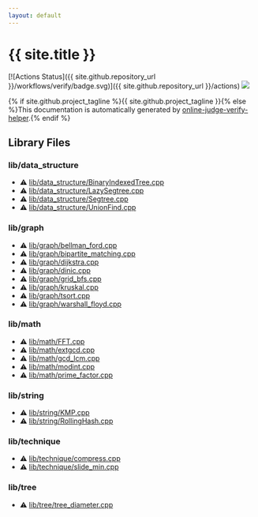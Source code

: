 ```yaml
---
layout: default
---
```


<!-- mathjax config similar to math.stackexchange -->
<script type="text/javascript" async
  src="https://cdnjs.cloudflare.com/ajax/libs/mathjax/2.7.5/MathJax.js?config=TeX-MML-AM_CHTML">
</script>
<script type="text/x-mathjax-config">
  MathJax.Hub.Config({
    TeX: { equationNumbers: { autoNumber: "AMS" }},
    tex2jax: {
      inlineMath: [ ['$','$'] ],
      processEscapes: true
    },
    "HTML-CSS": { matchFontHeight: false },
    displayAlign: "left",
    displayIndent: "2em"
  });
</script>

<script type="text/javascript" src="https://cdnjs.cloudflare.com/ajax/libs/jquery/3.4.1/jquery.min.js"></script>
<script src="https://cdn.jsdelivr.net/npm/jquery-balloon-js@1.1.2/jquery.balloon.min.js" integrity="sha256-ZEYs9VrgAeNuPvs15E39OsyOJaIkXEEt10fzxJ20+2I=" crossorigin="anonymous"></script>
<script type="text/javascript" src="assets/js/copy-button.js"></script>
<link rel="stylesheet" href="assets/css/copy-button.css" />


# {{ site.title }}

[![Actions Status]({{ site.github.repository_url }}/workflows/verify/badge.svg)]({{ site.github.repository_url }}/actions)
<a href="{{ site.github.repository_url }}"><img src="https://img.shields.io/github/last-commit/{{ site.github.owner_name }}/{{ site.github.repository_name }}" /></a>

{% if site.github.project_tagline %}{{ site.github.project_tagline }}{% else %}This documentation is automatically generated by <a href="https://github.com/kmyk/online-judge-verify-helper">online-judge-verify-helper</a>.{% endif %}

## Library Files

<div id="cf1c0d6ca83608d6888653791580480b"></div>

### lib/data_structure

* :warning: <a href="library/lib/data_structure/BinaryIndexedTree.cpp.html">lib/data_structure/BinaryIndexedTree.cpp</a>
* :warning: <a href="library/lib/data_structure/LazySegtree.cpp.html">lib/data_structure/LazySegtree.cpp</a>
* :warning: <a href="library/lib/data_structure/Segtree.cpp.html">lib/data_structure/Segtree.cpp</a>
* :warning: <a href="library/lib/data_structure/UnionFind.cpp.html">lib/data_structure/UnionFind.cpp</a>


<div id="6e267a37887a7dcb68cbf7008d6c7e48"></div>

### lib/graph

* :warning: <a href="library/lib/graph/bellman_ford.cpp.html">lib/graph/bellman_ford.cpp</a>
* :warning: <a href="library/lib/graph/bipartite_matching.cpp.html">lib/graph/bipartite_matching.cpp</a>
* :warning: <a href="library/lib/graph/dijkstra.cpp.html">lib/graph/dijkstra.cpp</a>
* :warning: <a href="library/lib/graph/dinic.cpp.html">lib/graph/dinic.cpp</a>
* :warning: <a href="library/lib/graph/grid_bfs.cpp.html">lib/graph/grid_bfs.cpp</a>
* :warning: <a href="library/lib/graph/kruskal.cpp.html">lib/graph/kruskal.cpp</a>
* :warning: <a href="library/lib/graph/tsort.cpp.html">lib/graph/tsort.cpp</a>
* :warning: <a href="library/lib/graph/warshall_floyd.cpp.html">lib/graph/warshall_floyd.cpp</a>


<div id="b524a7b47b8ed72180f0e5150ab6d934"></div>

### lib/math

* :warning: <a href="library/lib/math/FFT.cpp.html">lib/math/FFT.cpp</a>
* :warning: <a href="library/lib/math/extgcd.cpp.html">lib/math/extgcd.cpp</a>
* :warning: <a href="library/lib/math/gcd_lcm.cpp.html">lib/math/gcd_lcm.cpp</a>
* :warning: <a href="library/lib/math/modint.cpp.html">lib/math/modint.cpp</a>
* :warning: <a href="library/lib/math/prime_factor.cpp.html">lib/math/prime_factor.cpp</a>


<div id="9a48db5fb6f746df590a3d4604f6478b"></div>

### lib/string

* :warning: <a href="library/lib/string/KMP.cpp.html">lib/string/KMP.cpp</a>
* :warning: <a href="library/lib/string/RollingHash.cpp.html">lib/string/RollingHash.cpp</a>


<div id="c28ebdb8b02bd1fb16be7a48d63d1e9e"></div>

### lib/technique

* :warning: <a href="library/lib/technique/compress.cpp.html">lib/technique/compress.cpp</a>
* :warning: <a href="library/lib/technique/slide_min.cpp.html">lib/technique/slide_min.cpp</a>


<div id="208ddb70230bd881aee710e79075dce4"></div>

### lib/tree

* :warning: <a href="library/lib/tree/tree_diameter.cpp.html">lib/tree/tree_diameter.cpp</a>


